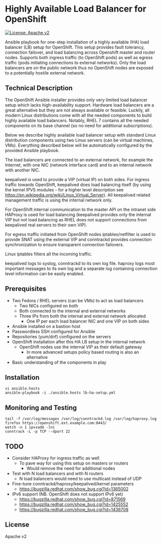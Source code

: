# Highly Available Load Balancer for OpenShift

[![License: Apache v2](https://img.shields.io/badge/license-Apache%20v2-brightgreen.svg)](https://www.apache.org/licenses/LICENSE-2.0)

Ansible playbook for one-step installation of a highly available (HA)
load balancer (LB) setup for OpenShift. This setup provides fault
tolerancy, connection failover, and load balancing across Openshift
master and router nodes. Supports both ingress traffic (to OpenShift
pods) as well as egress traffic (pods initiating connections to external
networks). Only the load balancers are on the public network thus no
OpenShift nodes are exposed to a potentially hostile external network.

## Technical Description

The OpenShift Ansible installer provides only very limited load balancer
setup which lacks high-availability support. Hardware load balancers are
a great alternative but they are not always available or feasible.
Luckily, all modern Linux distributions come with all the needed
components to build highly available load balancers. Notably, RHEL 7
contains all the needed components on its base channel (so no need for
additional subscriptions).

Below we describe highly available load balancer setup with standard
Linux distribution components using two Linux servers (can be virtual
machines, VMs). Everything described below will be automatically
configured by the provided Ansible playbook.

The load balancers are connected to an external network, for example the
Internet, with one NIC (network interface card) and to an internal
network with another NIC.

keepalived is used to provide a VIP (virtual IP) on both sides. For
ingress traffic towards OpenShift, keepalived does load balancing itself
(by using the kernel IPVS modules - for a higher level description see
https://en.wikipedia.org/wiki/Linux_Virtual_Server). All keepalived
related management traffic is using the internal network only.

For OpenShift internal communication to the master API on the intranet
side HAProxy is used for load balancing (keepalived provides only the
internal VIP but not load balancing as RHEL does not support connections
from keepalived real servers to their own VIP).

For egress traffic initiated from OpenShift nodes iptables/netfilter is
used to provide SNAT using the external VIP and conntrackd provides
connection synchronization to ensure transparent connection failovers.

Linux iptables filters all the incoming traffic.

keepalived logs to syslog, conntrackd to its own log file. haproxy logs
most important messages to its own log and a separate log containing
connection level information can be easily enabled.

## Prerequisites

* Two Fedora / RHEL servers (can be VMs) to act as load balancers
  * Two NICs configured on both
  * Both connected to the internal and external networks
  * Three IPs from both the internal and external network allocated
    * One IP per each load balancer NIC and one VIP on both sides
* Ansible installed on a bastion host
* Passwordless SSH configured for Ansible
* Repositories (yum/dnf) configured on the servers
* OpenShift installation after this HA LB setup in the internal network
  * OpenShift nodes use the internal VIP as their default gateway
    * In more advanced setups policy based routing is also an alternative
* Basic understanding of the components in play

## Installation

```
vi ansible.hosts
ansible-playbook -i ./ansible.hosts lb-ha-setup.yml
```

## Monitoring and Testing

```
tail -f /var/log/messages /var/log/conntrackd.log /var/log/haproxy.log
firefox https://openshift.ext.example.com:8443/
watch -n 1 ipvsadm -lnc
conntrack -L -p TCP --dport 22
```

## TODO

* Consider HAProxy for ingress traffic as well
  * To pave way for using this setup on masters or routers
    * Would remove the need for additional nodes
* Test with N load balancers and with N routers
  * N load balancers would need to use multicast instead of UDP
* Fine-tune conntrackd/haproxy/keepalived/kernel parameters
  * https://bugzilla.redhat.com/show_bug.cgi?id=1365002
* IPv6 support (NB. OpenShift does not support IPv6 yet)
  * https://bugzilla.redhat.com/show_bug.cgi?id=871569
  * https://bugzilla.redhat.com/show_bug.cgi?id=1425552
  * https://bugzilla.redhat.com/show_bug.cgi?id=1436708

## License

Apache v2
